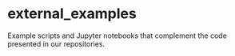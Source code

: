 # external_examples
Example scripts and Jupyter notebooks that complement the code presented in our repositories.
